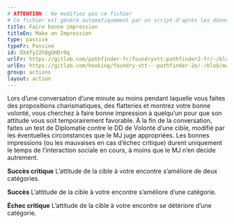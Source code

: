 ```yaml
---
# ATTENTION : Ne modifiez pas ce fichier
# Ce fichier est généré automatiquement par un script d'après les données du module Foundry VTT officiel et de sa traduction
title: Faire bonne impression
titleEn: Make an Impression
type: passive
typeFr: Passive
id: OX4fy22hQgUHDr0q
urlFr: https://gitlab.com/pathfinder-fr/foundryvtt-pathfinder2-fr/-/blob/master/data/actions/OX4fy22hQgUHDr0q.htm
urlEn: https://gitlab.com/hooking/foundry-vtt---pathfinder-2e/-/blob/master/packs/data/actions.db/make-an-impression.json
group: actions
layout: action
---
```

Lors d’une conversation d’une minute au moins pendant laquelle vous faites des propositions charismatiques, des flatteries et montrez votre bonne volonté, vous cherchez à faire bonne impression à quelqu’un pour que son attitude vous soit temporairement favorable. À la fin de la conversation, faites un test de Diplomatie contre le DD de Volonté d’une cible, modifié par les éventuelles circonstances que le MJ juge appropriées. Les bonnes impressions (ou les mauvaises en cas d’échec critique) durent uniquement le temps de l’interaction sociale en cours, à moins que le MJ n’en décide autrement.

**Succès critique** L’attitude de la cible à votre encontre s’améliore de deux catégories.

**Succès** L’attitude de la cible à votre encontre s’améliore d’une catégorie.

**Échec critique** L’attitude de la cible à votre encontre se détériore d’une catégorie.


